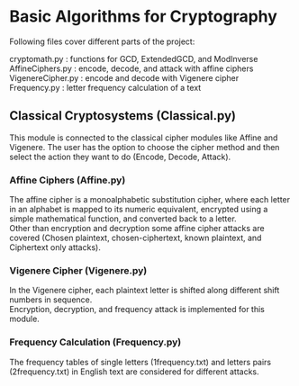 # Basic Algorithms for Cryptography

Following files cover different parts of the project:

cryptomath.py : functions for GCD, ExtendedGCD, and ModInverse  
AffineCiphers.py : encode, decode, and attack with affine ciphers  
VigenereCipher.py : encode and decode with Vigenere cipher  
Frequency.py : letter frequency calculation of a text  

## Classical Cryptosystems (Classical.py)
This module is connected to the classical cipher modules like Affine and Vigenere. The user has the option to choose the cipher method and then select the action they want to do (Encode, Decode, Attack).

### Affine Ciphers (Affine.py)
The affine cipher is a monoalphabetic substitution cipher, where each letter in an alphabet is mapped to its numeric equivalent, encrypted using a simple mathematical function, and converted back to a letter.  
Other than encryption and decryption some affine cipher attacks are covered (Chosen plaintext, chosen-ciphertext, known plaintext, and Ciphertext only attacks).
 
### Vigenere Cipher (Vigenere.py)
In the Vigenere cipher, each plaintext letter is shifted along different shift numbers in sequence.  
Encryption, decryption, and frequency attack is implemented for this module.

### Frequency Calculation (Frequency.py)
The frequency tables of single letters (1frequency.txt) and letters pairs (2frequency.txt) in English text are considered for different attacks.

